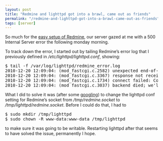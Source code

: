 ```yaml
---
layout: post
title: "Redmine and lighttpd got into a brawl, came out as friends"
permalink: "/redmine-and-lighttpd-got-into-a-brawl-came-out-as-friends"
tags: [server]
---
```


So much for the <a href="http://iamnearlythere.tumblr.com/post/2348721123/installing-redmine-on-ubuntu-and-lighttpd">easy setup of Redmine</a>, our server gazed at me with a 500 Internal Server error the following monday morning.

To track down the error, I started out by tailing Redmine’s error log that I previously defined in <em>/etc/lighttpd/lighttpd.conf</em>, showing:
<div class="CodeRay">
<div class="code">
<pre>$ tail -f /var/log/lighttpd/redmine_error.log
2010-12-20 12:09:04: (mod_fastcgi.c.2582) unexpected end-of-file (perhaps the fastcgi process died): pid: 6425 socket: unix:/tmp/redmine.socket-0
2010-12-20 12:09:04: (mod_fastcgi.c.3367) response not received, request sent: 909 on socket: unix:/tmp/redmine.socket-0 for /dispatch.fcgi?, closing connection                                                                          
2010-12-20 12:09:04: (mod_fastcgi.c.1734) connect failed: Connection refused on unix:/tmp/redmine.socket-3
2010-12-20 12:09:04: (mod_fastcgi.c.3037) backend died; we'll disable it for 1 seconds and send the request to another backend instead: reconnects: 0 load: 1</pre>
</div>
</div>
What I did to solve it was (after some <a href="http://www.webhostingtalk.com/archive/index.php/t-662362.html">googling</a>) to change the lighttpd conf setting for Redmine’s socket from <em>/tmp/redmine.socket</em> to <em>/tmp/lighttpd/redmine.socket</em>. Before I could do that, I had to
<div class="CodeRay">
<div class="code">
<pre>$ sudo mkdir /tmp/lighttpd
$ sudo chown -R www-data:www-data /tmp/lighttpd</pre>
</div>
</div>
to make sure it was going to be writable. Restarting lighttpd after that seems to have solved the issue, permanently I hope.
